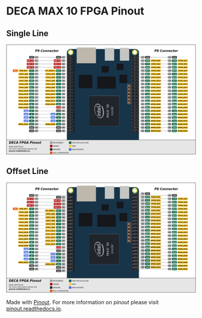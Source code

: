 # DECA MAX 10 FPGA Pinout

## Single Line

![pinout_deca](pinout_deca.png)

## Offset Line

![pinout_deca_offset](pinout_deca_offset.png)

Made with [Pinout](https://github.com/j0ono0/pinout). For more information on *pinout* please visit [pinout.readthedocs.io](https://pinout.readthedocs.io/).
